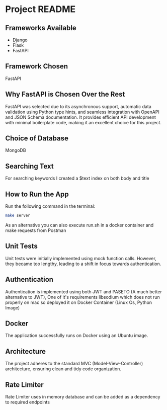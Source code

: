 # Project README

## Frameworks Available
- Django
- Flask
- FastAPI

## Framework Chosen
FastAPI

## Why FastAPI is Chosen Over the Rest
FastAPI was selected due to its asynchronous support, automatic data validation using Python type hints, and seamless integration with OpenAPI and JSON Schema documentation. It provides efficient API development with minimal boilerplate code, making it an excellent choice for this project.

## Choice of Database
MongoDB

## Searching Text
For searching keywords I created a $text index on both body and title

## How to Run the App
Run the following command in the terminal:
```bash
make server
```
As an alternative you can also execute run.sh in a docker container and make requests from Postman

## Unit Tests
Unit tests were initially implemented using mock function calls. However, they became too lengthy, leading to a shift in focus towards authentication. 

## Authentication
Authentication is implemented using both JWT and PASETO (A much better alternative to JWT), One of it's requirements libsodium which does not run properly on mac so deployed it on Docker Container (Linux Os, Python Image)

## Docker
The application successfully runs on Docker using an Ubuntu image.

## Architecture
The project adheres to the standard MVC (Model-View-Controller) architecture, ensuring clean and tidy code organization.

## Rate Limiter
Rate Limiter uses in memory database and can be added as a dependency to required endpoints
